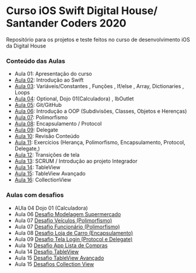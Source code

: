 # Curso iOS Swift Digital House/ Santander Coders 2020

Repositório para os projetos e teste feitos no curso de desenvolvimento iOS da Digital House


### Conteúdo das Aulas
  - Aula 01: Apresentação do curso
  - [Aula 02](https://github.com/michelldossantos/projetosTestesDigitalHouse/tree/master/Aula%2002%2026:08): Introdução ao Swift
  - [Aula 03](https://github.com/michelldossantos/projetosTestesDigitalHouse/tree/master/Aula%2003%2028:08): Variáveis/Constantes , Funções , If/else , Array, Dictionaries , Loops
  - [Aula 04](https://github.com/michelldossantos/projetosTestesDigitalHouse/tree/master/Aula%2004%2031:08): Optional, Dojo 01(Calculadora) , IbOutlet
  - [Aula 05](https://github.com/michelldossantos/projetosTestesDigitalHouse/tree/master/Aula%2005%2002:09): Git/GitHub
  - [Aula 06](https://github.com/michelldossantos/projetosTestesDigitalHouse/tree/master/Aula%2006%2004:09): Introdução a OOP (Subdivisões, Classes, Objetos e Herenças)
  - [Aula 07](https://github.com/michelldossantos/projetosTestesDigitalHouse/tree/master/Aula%2007%2009:09): Polimorfismo
  - [Aula 08](https://github.com/michelldossantos/projetosTestesDigitalHouse/tree/master/Aula%2008%2011:09): Encapsulamento / Protocol
  - [Aula 09](https://github.com/michelldossantos/projetosTestesDigitalHouse/tree/master/Aula%2009%2014:09): Delegate
  - [Aula 10](https://github.com/michelldossantos/projetosTestesDigitalHouse/tree/master/Aula%2010%2016:09/iLogin:Ex%20Prof%20Narlei): Revisão Conteúdo 
  - [Aula 11](https://github.com/michelldossantos/projetosTestesDigitalHouse/tree/master/Aula%2011%2018:09): Exercícios (Herança, Polimorfismo, Encapsulamento, Protocol, Delegate,)
  - [Aula 12](https://github.com/michelldossantos/projetosTestesDigitalHouse/tree/master/Aula%2012%2021:09): Transições de tela
  - [Aula 13](https://github.com/michelldossantos/projetosTestesDigitalHouse/tree/master/Aula%2013%2023:09): SCRUM / Introdução ao projeto Integrador
  - [Aula 14](https://github.com/michelldossantos/projetosTestesDigitalHouse/tree/master/Aula%2014%2025:09): TableView
  - [Aula 15](https://github.com/michelldossantos/projetosTestesDigitalHouse/tree/master/Aula%2015%2028:09): TableView Avançado
  - [Aula 16](https://github.com/michelldossantos/projetosTestesDigitalHouse/tree/master/Aula_16_30_09): CollectionView
  
  


### Aulas com desafios
  - AUla 04 Dojo 01 (Calculadora)
  - Aula 06 [Desafio Modelagem Supermercado](https://github.com/michelldossantos/modelagemSuperMercado)
  - Aula 07 [Desafio Veículos (Polimorfismo)](https://github.com/michelldossantos/projetosTestesDigitalHouse/tree/testando/Aula%2007%2009:09/ExercicioVeiculos.playground)
  - Aula 07 [Desafio Funcionário (Polimorfismo)](https://github.com/michelldossantos/projetosTestesDigitalHouse/tree/testando/Aula%2007%2009:09/%20Exerc%C3%ADcioFuncionarios.playground)
  - Aula 08 [Desafio Loja de Carro (Encapsulamento)](https://github.com/michelldossantos/projetosTestesDigitalHouse/tree/master/Aula%2008%2011:09/lojaCarro.playground)
  - Aula 09 [Desafio Tela Login (Protocol e Delegate)](https://github.com/michelldossantos/projetosTestesDigitalHouse/tree/master/Aula%2009%2014:09/desafioLogin02)
  - Aula 10 [Desafio App Lista de Compras](https://github.com/michelldossantos/app-ListaCompras)
  - Aula 14 [Desafio TableView](https://github.com/michelldossantos/projetosTestesDigitalHouse/tree/master/Aula%2014%2025:09/refazExercicioTableView)
  - Aula 15 [Desafio TableView Avançado](https://github.com/michelldossantos/projetosTestesDigitalHouse/tree/master/Aula%2015%2028:09/desafioTableView)
   - Aula 15 [Desafios Collection View](https://github.com/michelldossantos/projetosTestesDigitalHouse/tree/master/Aula_16_30_09/exercicio)

      

